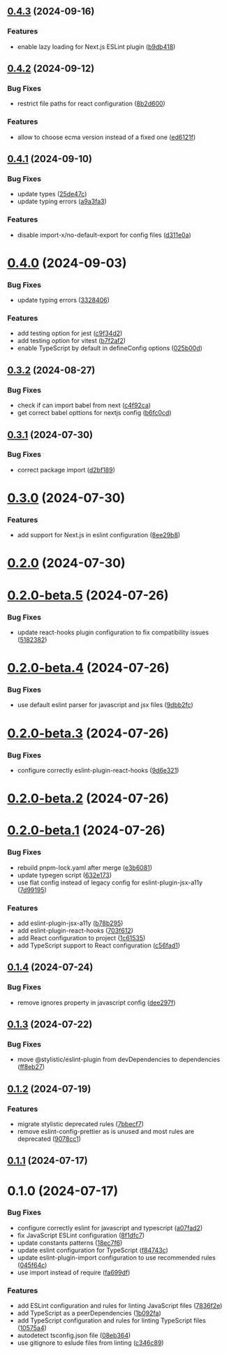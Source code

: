 ## [0.4.3](https://github.com/javalce/eslint-config/compare/v0.4.2...v0.4.3) (2024-09-16)

### Features

- enable lazy loading for Next.js ESLint plugin ([b9db418](https://github.com/javalce/eslint-config/commit/b9db418a72cfca717be278364263d0488c654136))

## [0.4.2](https://github.com/javalce/eslint-config/compare/v0.4.1...v0.4.2) (2024-09-12)

### Bug Fixes

- restrict file paths for react configuration ([8b2d600](https://github.com/javalce/eslint-config/commit/8b2d600efb35eda194ceb61b589f35c6d59169d4))

### Features

- allow to choose ecma version instead of a fixed one ([ed6121f](https://github.com/javalce/eslint-config/commit/ed6121fc9e8d974f22df75ba734da466c3399532))

## [0.4.1](https://github.com/javalce/eslint-config/compare/v0.4.0...v0.4.1) (2024-09-10)

### Bug Fixes

- update types ([25de47c](https://github.com/javalce/eslint-config/commit/25de47c5d55bb6711df967359bff16729451174a))
- update typing errors ([a9a3fa3](https://github.com/javalce/eslint-config/commit/a9a3fa36013126459aae7ceb8962ef1101437cfa))

### Features

- disable import-x/no-default-export for config files ([d311e0a](https://github.com/javalce/eslint-config/commit/d311e0a050afaf461841bb1c8bc0e44a3bfe6432))

# [0.4.0](https://github.com/javalce/eslint-config/compare/v0.3.2...v0.4.0) (2024-09-03)

### Bug Fixes

- update typing errors ([3328406](https://github.com/javalce/eslint-config/commit/3328406a67e770d8bb91ec22f1f11161add16ed9))

### Features

- add testing option for jest ([c9f34d2](https://github.com/javalce/eslint-config/commit/c9f34d2309e4573a84da4a7b147b857d58b3fe24))
- add testing option for vitest ([b7f2af2](https://github.com/javalce/eslint-config/commit/b7f2af236f632e9bef7c03511b6e5b1d8234b1e2))
- enable TypeScript by default in defineConfig options ([025b00d](https://github.com/javalce/eslint-config/commit/025b00d8a54e4aa9ac18a3611595f1f20cc1aa1e))

## [0.3.2](https://github.com/javalce/eslint-config/compare/v0.3.1...v0.3.2) (2024-08-27)

### Bug Fixes

- check if can import babel from next ([c4f92ca](https://github.com/javalce/eslint-config/commit/c4f92caf910bd497ac74c0437bcb59e13e726bc2))
- get correct babel opttions for nextjs config ([b6fc0cd](https://github.com/javalce/eslint-config/commit/b6fc0cd5c910ff9bbaa102d7b5a0e6a5d591f9c7))

## [0.3.1](https://github.com/javalce/eslint-config/compare/v0.3.0...v0.3.1) (2024-07-30)

### Bug Fixes

- correct package import ([d2bf189](https://github.com/javalce/eslint-config/commit/d2bf18913f848f66c66ebf408e866a74b8765224))

# [0.3.0](https://github.com/javalce/eslint-config/compare/v0.2.0...v0.3.0) (2024-07-30)

### Features

- add support for Next.js in eslint configuration ([8ee29b8](https://github.com/javalce/eslint-config/commit/8ee29b84a9fb879d1d47a5fcb5e2e7f5d4c0d8ac))

# [0.2.0](https://github.com/javalce/eslint-config/compare/v0.2.0-beta.5...v0.2.0) (2024-07-30)

# [0.2.0-beta.5](https://github.com/javalce/eslint-config/compare/v0.2.0-beta.4...v0.2.0-beta.5) (2024-07-26)

### Bug Fixes

- update react-hooks plugin configuration to fix compatibility issues ([5182382](https://github.com/javalce/eslint-config/commit/5182382b9a0becb0a5d37c86ecfc7a8d5316bacb))

# [0.2.0-beta.4](https://github.com/javalce/eslint-config/compare/v0.2.0-beta.3...v0.2.0-beta.4) (2024-07-26)

### Bug Fixes

- use default eslint parser for javascript and jsx files ([9dbb2fc](https://github.com/javalce/eslint-config/commit/9dbb2fc3adaf5321891a0352c829ab278e4b23f6))

# [0.2.0-beta.3](https://github.com/javalce/eslint-config/compare/v0.2.0-beta.2...v0.2.0-beta.3) (2024-07-26)

### Bug Fixes

- configure correctly eslint-plugin-react-hooks ([9d6e321](https://github.com/javalce/eslint-config/commit/9d6e321ad1c50b926e33b7772a19c5895cba0d53))

# [0.2.0-beta.2](https://github.com/javalce/eslint-config/compare/v0.2.0-beta.1...v0.2.0-beta.2) (2024-07-26)

# [0.2.0-beta.1](https://github.com/javalce/eslint-config/compare/v0.1.4...v0.2.0-beta.1) (2024-07-26)

### Bug Fixes

- rebuild pnpm-lock.yaml after merge ([e3b6081](https://github.com/javalce/eslint-config/commit/e3b6081ed69820069ff064b522cfd71cb2316d8e))
- update typegen script ([632e173](https://github.com/javalce/eslint-config/commit/632e173588891ebf61a019d4aa2c883b179b7f53))
- use flat config instead of legacy config for eslint-plugin-jsx-a11y ([7d99195](https://github.com/javalce/eslint-config/commit/7d9919501fa564d01c6038d9e8943cd9aa31f7ed))

### Features

- add eslint-plugin-jsx-a11y ([b78b295](https://github.com/javalce/eslint-config/commit/b78b295db0b3cc6d7ae12db24a3c90f42e6022e7))
- add eslint-plugin-react-hooks ([703f612](https://github.com/javalce/eslint-config/commit/703f612c76f2cfeaf6c567d264120d7d762b998c))
- add React configuration to project ([1c61535](https://github.com/javalce/eslint-config/commit/1c615355d4dfd6486223a6c33123e3e23293464b))
- add TypeScript support to React configuration ([c56fad1](https://github.com/javalce/eslint-config/commit/c56fad186d199f2f4060d97da421c7e06489dfdf))

## [0.1.4](https://github.com/javalce/eslint-config/compare/v0.1.3...v0.1.4) (2024-07-24)

### Bug Fixes

- remove ignores property in javascript config ([dee297f](https://github.com/javalce/eslint-config/commit/dee297fdf7be42358e6b27eb39ce188ece5acaf8))

## [0.1.3](https://github.com/javalce/eslint-config/compare/v0.1.2...v0.1.3) (2024-07-22)

### Bug Fixes

- move @stylistic/eslint-plugin from devDependencies to dependencies ([ff8eb27](https://github.com/javalce/eslint-config/commit/ff8eb2703c39fb9eb595ee5e7a46e791b3bbdc82))

## [0.1.2](https://github.com/javalce/eslint-config/compare/v0.1.1...v0.1.2) (2024-07-19)

### Features

- migrate stylistic deprecated rules ([7bbecf7](https://github.com/javalce/eslint-config/commit/7bbecf7e3b838777c62953bb7b52808e0be24bbc))
- remove eslint-config-prettier as is unused and most rules are deprecated ([9078cc1](https://github.com/javalce/eslint-config/commit/9078cc11b6d7391f38c18d47e53454ad14584c96))

## [0.1.1](https://github.com/javalce/eslint-config/compare/v0.1.0...v0.1.1) (2024-07-17)

# 0.1.0 (2024-07-17)

### Bug Fixes

- configure correctly eslint for javascript and typescript ([a07fad2](https://github.com/javalce/eslint-config/commit/a07fad2c7b4cae00e8fef4b0ae8b195ff9d74fdc))
- fix JavaScript ESLint configuration ([8f1dfc7](https://github.com/javalce/eslint-config/commit/8f1dfc7948691b85d1a81a7d208e2708004736d3))
- update constants patterns ([18ec7f6](https://github.com/javalce/eslint-config/commit/18ec7f6aa50d3e869335436f98de528db7e0c811))
- update eslint configuration for TypeScript ([f84743c](https://github.com/javalce/eslint-config/commit/f84743c6377a579b125c0cee89857e787b6fbe13))
- update eslint-plugin-import configuration to use recommended rules ([045f64c](https://github.com/javalce/eslint-config/commit/045f64ce419d3a28f70f3ea91cb84963e7ff40d6))
- use import instead of require ([fa699df](https://github.com/javalce/eslint-config/commit/fa699dfafd368a69b26d17d4bf8fe64d0f1652cc))

### Features

- add ESLint configuration and rules for linting JavaScript files ([7836f2e](https://github.com/javalce/eslint-config/commit/7836f2ebacbfa08fbfccb2e9208055e0d6c81409))
- add TypeScript as a peerDependencies ([1b092fa](https://github.com/javalce/eslint-config/commit/1b092faa2291dd2c197f80d6259b53adb34b97db))
- add TypeScript configuration and rules for linting TypeScript files ([10575a4](https://github.com/javalce/eslint-config/commit/10575a453d793c8bbfd738e163cc8c5df1d9108b))
- autodetect tsconfig.json file ([08eb364](https://github.com/javalce/eslint-config/commit/08eb364a55acc4e24b28a89610fb8343b595dd63))
- use gitignore to eslude files from linting ([c346c89](https://github.com/javalce/eslint-config/commit/c346c89e4508361f6fbdef5bf42162f5a3bf0371))
